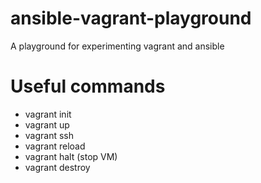 # ansible-vagrant-playground
A playground for experimenting vagrant and ansible

# Useful commands
- vagrant init
- vagrant up
- vagrant ssh
- vagrant reload
- vagrant halt (stop VM)
- vagrant destroy